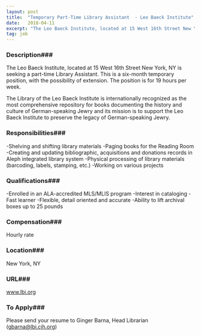 ```yaml
---
layout: post
title:  "Temporary Part-Time Library Assistant  - Leo Baeck Institute"
date:   2018-04-11
excerpt: "The Leo Baeck Institute, located at 15 West 16th Street New York, NY is seeking a part-time Library Assistant. This is a six-month temporary position, with the possibility of extension. The position is for 19 hours per week. The Library of the Leo Baeck Institute is internationally recognized as the..."
tag: job
---
```


### Description###

The Leo Baeck Institute, located at 15 West 16th Street New York, NY is seeking a part-time Library Assistant. This is a six-month temporary position, with the possibility of extension.  The position is for 19 hours per week.

The Library of the Leo Baeck Institute is internationally recognized as the most comprehensive repository for books documenting the history and culture of German-speaking Jewry and its mission is to support   the Leo Baeck Institute to preserve the legacy of German-speaking Jewry. 



### Responsibilities###

-Shelving and shifting library materials
-Paging books for the Reading Room 
-Creating and updating bibliographic, acquisitions and donations records in Aleph integrated library system
-Physical processing of library materials (barcoding, labels, stamping, etc.)
-Working on various projects 




### Qualifications###

-Enrolled in an ALA-accredited MLS/MLIS program
-Interest in cataloging
-Fast learner
-Flexible, detail oriented and accurate
-Ability to lift archival boxes up to 25 pounds



### Compensation###

Hourly rate


### Location###

New York, NY


### URL###

www.lbi.org

### To Apply###

Please send your resume to Ginger Barna, Head Librarian (gbarna@lbi.cjh.org) 





